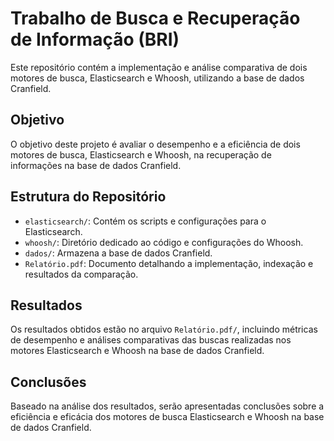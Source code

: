 # Trabalho de Busca e Recuperação de Informação (BRI)

Este repositório contém a implementação e análise comparativa de dois motores de busca, Elasticsearch e Whoosh, utilizando a base de dados Cranfield.

## Objetivo

O objetivo deste projeto é avaliar o desempenho e a eficiência de dois motores de busca, Elasticsearch e Whoosh, na recuperação de informações na base de dados Cranfield.

## Estrutura do Repositório

- `elasticsearch/`: Contém os scripts e configurações para o Elasticsearch.
- `whoosh/`: Diretório dedicado ao código e configurações do Whoosh.
- `dados/`: Armazena a base de dados Cranfield.
- `Relatório.pdf`: Documento detalhando a implementação, indexação e resultados da comparação.

## Resultados

Os resultados obtidos estão no arquivo `Relatório.pdf/`, incluindo métricas de desempenho e análises comparativas das buscas realizadas nos motores Elasticsearch e Whoosh na base de dados Cranfield.

## Conclusões

Baseado na análise dos resultados, serão apresentadas conclusões sobre a eficiência e eficácia dos motores de busca Elasticsearch e Whoosh na base de dados Cranfield.



